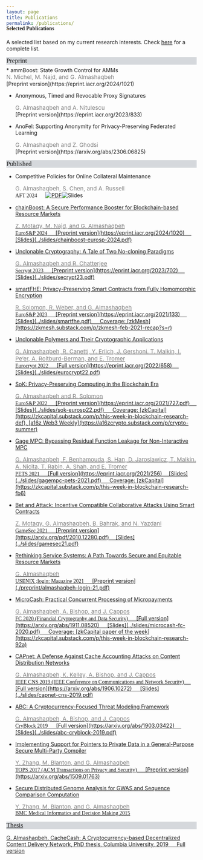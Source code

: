 ```yaml
---
layout: page
title: Publications
permalink: /publications/
---
```


<h4 style="font-family: 'Comic Sans MS'; margin-top: -30px;">Selected Publications</h4>

A selected list based on my current research interests. Check [here](https://scholar.google.com/citations?hl=en&user=QKIkII0AAAAJ&view_op=list_works&sortby=pubdate) for a complete list.<br/>

<div style="font-family: 'Comic Sans MS'; font-size:17px; background-color:rgb(213, 216, 220);margin-bottom:6px;">Preprint</div> 
* ammBoost: State Growth Control for AMMs<br/>
  <div style="color:grey; font-size:15px;">N. Michel, M. Najd, and G. Almashaqbeh</div>
  [Preprint version](https://eprint.iacr.org/2024/1021)

* Anonymous, Timed and Revocable Proxy Signatures<br/>
  <div style="color:grey; font-size:15px;">G. Almashaqbeh and A. Nitulescu</div>
  [Preprint version](https://eprint.iacr.org/2023/833)

* AnoFel: Supporting Anonymity for Privacy-Preserving Federated Learning<br/>
  <div style="color:grey; font-size:15px;">G. Almashaqbeh and Z. Ghodsi</div>
  [Preprint version](https://arxiv.org/abs/2306.06825)


<div style="font-family: 'Comic Sans MS'; font-size:17px; background-color:rgb(213, 216, 220);margin-bottom:6px;">Published</div> 

* Competitive Policies for Online Collateral Maintenance<br/>
  <div style="color:grey; font-size:15px;">G. Almashaqbeh, S. Chen, and A. Russell</div>
  <span style="font-family: 'Comic Sans MS';">AFT 2024</span> &emsp; <span class="iconbox"><a href="https://eprint.iacr.org/2024/1022"><img class="pubicon" src="images/pdf.svg" alt="PDF"></a><img class="pubicon notpresent" src="images/slides.svg" alt="Slides"><a href="../slides/chainboost-eurosp-2024.pdf"></span>

* chainBoost: A Secure Performance Booster for Blockchain-based Resource Markets<br/>
  <div style="color:grey; font-size:15px;">Z. Motaqy, M. Najd, and G. Almashaqbeh</div>
  <span style="font-family: 'Comic Sans MS';">EuroS&P 2024</span> &emsp; [Preprint version](https://eprint.iacr.org/2024/1020) &emsp; [Slides](../slides/chainboost-eurosp-2024.pdf)

* Unclonable Cryptography: A Tale of Two No-cloning Paradigms<br/>
  <div style="color:grey; font-size:15px;">G. Almashaqbeh and R. Chatterjee</div>
  <span style="font-family: 'Comic Sans MS';">Secrypt 2023</span> &emsp; [Preprint version](https://eprint.iacr.org/2023/702) &emsp; [Slides](../slides/secrypt23.pdf)

* smartFHE: Privacy-Preserving Smart Contracts from Fully Homomorphic Encryption<br/>
  <div style="color:grey; font-size:15px;">R. Solomon, R. Weber, and G. Almashaqbeh</div>
  <span style="font-family: 'Comic Sans MS';">EuroS&P 2023</span> &emsp; [Preprint version](https://eprint.iacr.org/2021/133) &emsp; [Slides](../slides/smartfhe.pdf) &emsp; Coverage: [zkMesh](https://zkmesh.substack.com/p/zkmesh-feb-2021-recap?s=r)

* Unclonable Polymers and Their Cryptographic Applications<br/>
  <div style="color:grey; font-size:15px;">G. Almashaqbeh, R. Canetti, Y. Erlich, J. Gershoni. T. Malkin, I. Pe’er, A. Roitburd-Berman, and E. Tromer</div>
  <span style="font-family: 'Comic Sans MS';">Eurocrypt 2022</span> &emsp; [Full version](https://eprint.iacr.org/2022/658) &emsp; [Slides](../slides/eurocrypt22.pdf)

* SoK: Privacy-Preserving Computing in the Blockchain Era<br/>
  <div style="color:grey; font-size:15px;">G. Almashaqbeh and R. Solomon</div>
  <span style="font-family: 'Comic Sans MS';">EuroS&P 2022</span> &emsp; [Preprint version](https://eprint.iacr.org/2021/727.pdf) &emsp; [Slides](../slides/sok-eurosp22.pdf) &emsp; Coverage: [zkCapital](https://zkcapital.substack.com/p/this-week-in-blockchain-research-def), [a16z Web3 Weekly](https://a16zcrypto.substack.com/p/crypto-summer)

* Gage MPC: Bypassing Residual Function Leakage for Non-Interactive MPC<br/>
  <div style="color:grey; font-size:15px;">G. Almashaqbeh, F. Benhamouda, S. Han, D. Jaroslawicz, T. Malkin. A. Nicita, T. Rabin, A. Shah, and E. Tromer</div>
  <span style="font-family: 'Comic Sans MS';">PETS 2021</span> &emsp; [Full version](https://eprint.iacr.org/2021/256)&emsp; [Slides](../slides/gagempc-pets-2021.pdf) &emsp; Coverage: [zkCapital](https://zkcapital.substack.com/p/this-week-in-blockchain-research-fb6)

* Bet and Attack: Incentive Compatible Collaborative Attacks Using Smart Contracts<br/>
  <div style="color:grey; font-size:15px;">Z. Motaqy, G. Almashaqbeh, B. Bahrak, and N. Yazdani</div>
  <span style="font-family: 'Comic Sans MS';">GameSec 2021</span> &emsp; [Preprint version](https://arxiv.org/pdf/2010.12280.pdf)&emsp; [Slides](../slides/gamesec21.pdf) 

* Rethinking Service Systems: A Path Towards Secure and Equitable Resource Markets<br/>
  <div style="color:grey; font-size:15px;">G. Almashaqbeh</div>
  <span style="font-family: 'Comic Sans MS';">USENIX ;login: Magazine 2021</span> &emsp; [Preprint version](./preprint/almashaqbeh-login-21.pdf)

* MicroCash: Practical Concurrent Processing of Micropayments<br/>
  <div style="color:grey; font-size:15px;">G. Almashaqbeh, A. Bishop, and J. Cappos</div>
  <span style="font-family: 'Comic Sans MS';">FC 2020 (Financial Cryptography and Data Security)</span> &emsp; [Full version](https://arxiv.org/abs/1911.08520) &emsp; [Slides](../slides/microcash-fc-2020.pdf) &emsp; Coverage: [zkCapital paper of the week](https://zkcapital.substack.com/p/this-week-in-blockchain-research-92a)
  
* CAPnet: A Defense Against Cache Accounting Attacks on Content Distribution Networks<br/>
  <div style="color:grey; font-size:15px;">G. Almashaqbeh, K. Kelley, A. Bishop, and J. Cappos</div>
  <span style="font-family: 'Comic Sans MS';">IEEE CNS 2019 (IEEE Conference on Communications and Network Security)</span> &emsp; [Full version](https://arxiv.org/abs/1906.10272) &emsp; [Slides](../slides/capnet-cns-2019.pdf)

* ABC: A Cryptocurrency-Focused Threat Modeling Framework<br/>
  <div style="color:grey; font-size:15px;">G. Almashaqbeh, A. Bishop, and J. Cappos</div>
  <span style="font-family: 'Comic Sans MS';">CryBlock 2019</span> &emsp; [Full version](https://arxiv.org/abs/1903.03422) &emsp; [Slides](../slides/abc-cryblock-2019.pdf) 

* Implementing Support for Pointers to Private Data in a General-Purpose Secure Multi-Party Compiler<br/>
  <div style="color:grey; font-size:15px;">Y. Zhang, M. Blanton, and G. Almashaqbeh</div>
  <span style="font-family: 'Comic Sans MS';">TOPS 2017 (ACM Transactions on Privacy and Security)</span> &emsp; [Preprint version](https://arxiv.org/abs/1509.01763)

* Secure Distributed Genome Analysis for GWAS and Sequence Comparison Computation<br/>
  <div style="color:grey; font-size:15px;">Y. Zhang, M. Blanton, and G. Almashaqbeh</div> 
  <div style="font-family: 'Comic Sans MS';">BMC Medical Informatics and Decision Making 2015</div>


<div style="font-family: 'Comic Sans MS'; font-size:17px; background-color:rgb(213, 216, 220);margin-bottom:6px;">Thesis</div> 

G. Almashaqbeh. CacheCash: A Cryptocurrency-based Decentralized Content Delivery Network, PhD thesis, Columbia University, 2019 &emsp; [Full version](https://academiccommons.columbia.edu/doi/10.7916/d8-kmv2-7n57)

